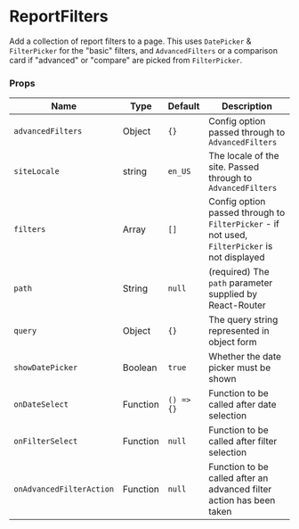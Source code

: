 ReportFilters
===

Add a collection of report filters to a page. This uses `DatePicker` & `FilterPicker` for the "basic" filters, and `AdvancedFilters`
or a comparison card if "advanced" or "compare" are picked from `FilterPicker`.

### Props

Name | Type | Default | Description
--- | --- | --- | ---
`advancedFilters` | Object | `{}` | Config option passed through to `AdvancedFilters`
`siteLocale` | string| `en_US` | The locale of the site. Passed through to `AdvancedFilters`
`filters` | Array | `[]` | Config option passed through to `FilterPicker` - if not used, `FilterPicker` is not displayed
`path` | String | `null` | (required) The `path` parameter supplied by React-Router
`query` | Object | `{}` | The query string represented in object form
`showDatePicker` | Boolean | `true` | Whether the date picker must be shown
`onDateSelect` | Function | `() => {}` | Function to be called after date selection
`onFilterSelect` | Function | `null` | Function to be called after filter selection
`onAdvancedFilterAction` | Function | `null` | Function to be called after an advanced filter action has been taken
